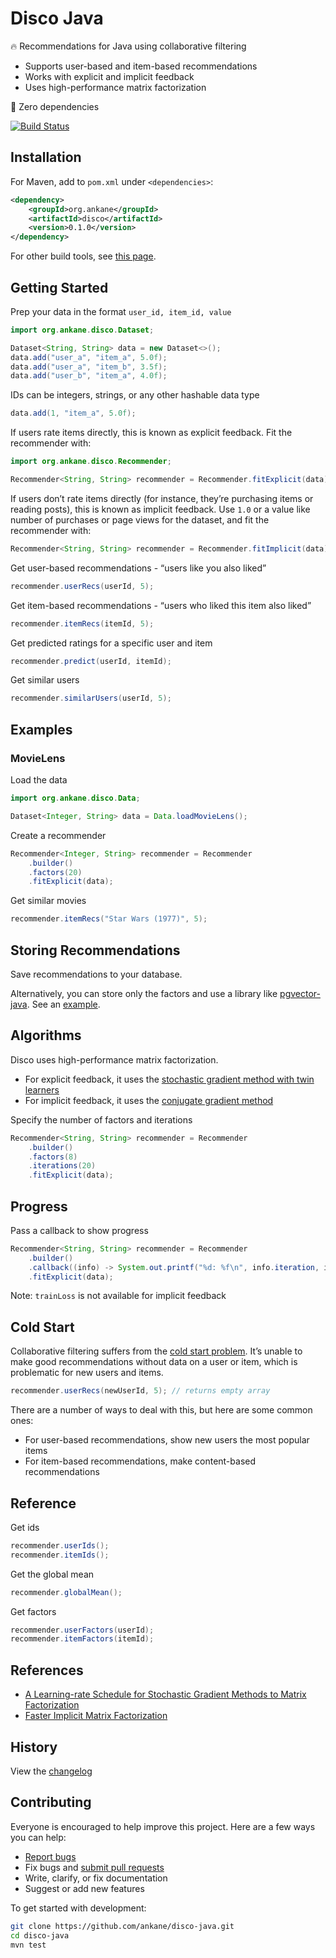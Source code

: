 # Disco Java

🔥 Recommendations for Java using collaborative filtering

- Supports user-based and item-based recommendations
- Works with explicit and implicit feedback
- Uses high-performance matrix factorization

🎉 Zero dependencies

[![Build Status](https://github.com/ankane/disco-java/actions/workflows/build.yml/badge.svg)](https://github.com/ankane/disco-java/actions)

## Installation

For Maven, add to `pom.xml` under `<dependencies>`:

```xml
<dependency>
    <groupId>org.ankane</groupId>
    <artifactId>disco</artifactId>
    <version>0.1.0</version>
</dependency>
```

For other build tools, see [this page](https://central.sonatype.com/artifact/org.ankane/disco).

## Getting Started

Prep your data in the format `user_id, item_id, value`

```java
import org.ankane.disco.Dataset;

Dataset<String, String> data = new Dataset<>();
data.add("user_a", "item_a", 5.0f);
data.add("user_a", "item_b", 3.5f);
data.add("user_b", "item_a", 4.0f);
```

IDs can be integers, strings, or any other hashable data type

```java
data.add(1, "item_a", 5.0f);
```

If users rate items directly, this is known as explicit feedback. Fit the recommender with:

```java
import org.ankane.disco.Recommender;

Recommender<String, String> recommender = Recommender.fitExplicit(data);
```

If users don’t rate items directly (for instance, they’re purchasing items or reading posts), this is known as implicit feedback. Use `1.0` or a value like number of purchases or page views for the dataset, and fit the recommender with:

```java
Recommender<String, String> recommender = Recommender.fitImplicit(data);
```

Get user-based recommendations - “users like you also liked”

```java
recommender.userRecs(userId, 5);
```

Get item-based recommendations - “users who liked this item also liked”

```java
recommender.itemRecs(itemId, 5);
```

Get predicted ratings for a specific user and item

```java
recommender.predict(userId, itemId);
```

Get similar users

```java
recommender.similarUsers(userId, 5);
```

## Examples

### MovieLens

Load the data

```java
import org.ankane.disco.Data;

Dataset<Integer, String> data = Data.loadMovieLens();
```

Create a recommender

```java
Recommender<Integer, String> recommender = Recommender
    .builder()
    .factors(20)
    .fitExplicit(data);
```

Get similar movies

```java
recommender.itemRecs("Star Wars (1977)", 5);
```

## Storing Recommendations

Save recommendations to your database.

Alternatively, you can store only the factors and use a library like [pgvector-java](https://github.com/pgvector/pgvector-java). See an [example](https://github.com/pgvector/pgvector-java/blob/master/examples/disco/src/main/java/com/example/Example.java).

## Algorithms

Disco uses high-performance matrix factorization.

- For explicit feedback, it uses the [stochastic gradient method with twin learners](https://www.csie.ntu.edu.tw/~cjlin/papers/libmf/mf_adaptive_pakdd.pdf)
- For implicit feedback, it uses the [conjugate gradient method](https://www.benfrederickson.com/fast-implicit-matrix-factorization/)

Specify the number of factors and iterations

```java
Recommender<String, String> recommender = Recommender
    .builder()
    .factors(8)
    .iterations(20)
    .fitExplicit(data);
```

## Progress

Pass a callback to show progress

```java
Recommender<String, String> recommender = Recommender
    .builder()
    .callback((info) -> System.out.printf("%d: %f\n", info.iteration, info.trainLoss))
    .fitExplicit(data);
```

Note: `trainLoss` is not available for implicit feedback

## Cold Start

Collaborative filtering suffers from the [cold start problem](https://en.wikipedia.org/wiki/Cold_start_(recommender_systems)). It’s unable to make good recommendations without data on a user or item, which is problematic for new users and items.

```java
recommender.userRecs(newUserId, 5); // returns empty array
```

There are a number of ways to deal with this, but here are some common ones:

- For user-based recommendations, show new users the most popular items
- For item-based recommendations, make content-based recommendations

## Reference

Get ids

```java
recommender.userIds();
recommender.itemIds();
```

Get the global mean

```java
recommender.globalMean();
```

Get factors

```java
recommender.userFactors(userId);
recommender.itemFactors(itemId);
```

## References

- [A Learning-rate Schedule for Stochastic Gradient Methods to Matrix Factorization](https://www.csie.ntu.edu.tw/~cjlin/papers/libmf/mf_adaptive_pakdd.pdf)
- [Faster Implicit Matrix Factorization](https://www.benfrederickson.com/fast-implicit-matrix-factorization/)

## History

View the [changelog](https://github.com/ankane/disco-java/blob/master/CHANGELOG.md)

## Contributing

Everyone is encouraged to help improve this project. Here are a few ways you can help:

- [Report bugs](https://github.com/ankane/disco-java/issues)
- Fix bugs and [submit pull requests](https://github.com/ankane/disco-java/pulls)
- Write, clarify, or fix documentation
- Suggest or add new features

To get started with development:

```sh
git clone https://github.com/ankane/disco-java.git
cd disco-java
mvn test
```
